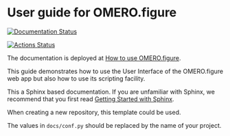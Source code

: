 # User guide for OMERO.figure
[![Documentation Status](https://readthedocs.org/projects/omero-guide-figure/badge/?version=latest)](https://omero-guides.readthedocs.io/en/latest/figure/docs/index.html)


[![Actions Status](https://github.com/ome/omero-guide-figure/workflows/sphinx/badge.svg)](https://github.com/ome/omero-guide-figure/actions)

The documentation is deployed at [How to use OMERO.figure](https://omero-guides.readthedocs.io/en/latest/fiji/docs/index.html).

This guide demonstrates how to use the User Interface of the OMERO.figure web app but also
how to use its scripting facility.


This a Sphinx based documentation. 
If you are unfamiliar with Sphinx, we recommend that you first read 
[Getting Started with Sphinx](https://docs.readthedocs.io/en/stable/intro/getting-started-with-sphinx.html).

When creating a new repository, this template could be used.

The values in ``docs/conf.py`` should be replaced by the name of your project.
